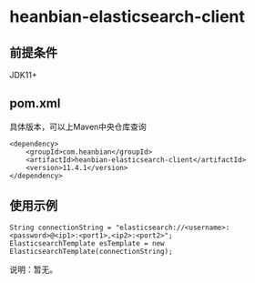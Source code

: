# heanbian-elasticsearch-client

## 前提条件
JDK11+
## pom.xml

具体版本，可以上Maven中央仓库查询

```
<dependency>
	<groupId>com.heanbian</groupId>
	<artifactId>heanbian-elasticsearch-client</artifactId>
	<version>11.4.1</version>
</dependency>
```

## 使用示例

```
String connectionString = "elasticsearch://<username>:<password>@<ip1>:<port1>,<ip2>:<port2>";
ElasticsearchTemplate esTemplate = new ElasticsearchTemplate(connectionString);
```

说明：暂无。
